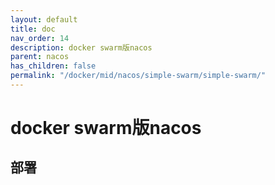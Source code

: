 ```yaml
---
layout: default
title: doc
nav_order: 14
description: docker swarm版nacos
parent: nacos
has_children: false
permalink: "/docker/mid/nacos/simple-swarm/simple-swarm/"
---
```


# docker swarm版nacos

## 部署

```shell

```
